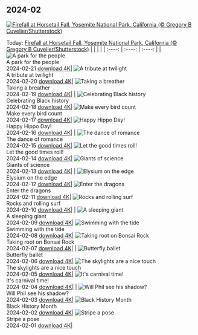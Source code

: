 ## 2024-02
[![Firefall at Horsetail Fall, Yosemite National Park, California (© Gregory B Cuvelier/Shutterstock)](https://cn.bing.com/th?id=OHR.YosemiteFirefall_EN-US8169903146_UHD.jpg&w=1000)](https://cn.bing.com/th?id=OHR.YosemiteFirefall_EN-US8169903146_UHD.jpg&pid=hp&w=3840&h=2160&rs=1&c=4)

Today: [Firefall at Horsetail Fall, Yosemite National Park, California (© Gregory B Cuvelier/Shutterstock)](https://cn.bing.com/th?id=OHR.YosemiteFirefall_EN-US8169903146_UHD.jpg&pid=hp&w=3840&h=2160&rs=1&c=4)
  |      |      |      |
| :----: | :----: | :----: |
| ![A park for the people](https://cn.bing.com/th?id=OHR.PeakDistrictNP_EN-US8094447567_UHD.jpg&pid=hp&w=384&h=216&rs=1&c=4) <br/> A park for the people <br/> 2024-02-21  [download 4K](https://cn.bing.com/th?id=OHR.PeakDistrictNP_EN-US8094447567_UHD.jpg&pid=hp&w=3840&h=2160&rs=1&c=4)| ![A tribute at twilight](https://cn.bing.com/th?id=OHR.LincolnSunset_EN-US8001542624_UHD.jpg&pid=hp&w=384&h=216&rs=1&c=4) <br/> A tribute at twilight <br/> 2024-02-20  [download 4K](https://cn.bing.com/th?id=OHR.LincolnSunset_EN-US8001542624_UHD.jpg&pid=hp&w=3840&h=2160&rs=1&c=4)| ![Taking a breather](https://cn.bing.com/th?id=OHR.DominicaWhales_EN-US7918259144_UHD.jpg&pid=hp&w=384&h=216&rs=1&c=4) <br/> Taking a breather <br/> 2024-02-19  [download 4K](https://cn.bing.com/th?id=OHR.DominicaWhales_EN-US7918259144_UHD.jpg&pid=hp&w=3840&h=2160&rs=1&c=4)|
| ![Celebrating Black history](https://cn.bing.com/th?id=OHR.AileyUptown_EN-US7790191198_UHD.jpg&pid=hp&w=384&h=216&rs=1&c=4) <br/> Celebrating Black history <br/> 2024-02-18  [download 4K](https://cn.bing.com/th?id=OHR.AileyUptown_EN-US7790191198_UHD.jpg&pid=hp&w=3840&h=2160&rs=1&c=4)| ![Make every bird count](https://cn.bing.com/th?id=OHR.BackyardBird_EN-US8255123787_UHD.jpg&pid=hp&w=384&h=216&rs=1&c=4) <br/> Make every bird count <br/> 2024-02-17  [download 4K](https://cn.bing.com/th?id=OHR.BackyardBird_EN-US8255123787_UHD.jpg&pid=hp&w=3840&h=2160&rs=1&c=4)| ![Happy Hippo Day!](https://cn.bing.com/th?id=OHR.HippopotamusDay_EN-US7629909300_UHD.jpg&pid=hp&w=384&h=216&rs=1&c=4) <br/> Happy Hippo Day! <br/> 2024-02-16  [download 4K](https://cn.bing.com/th?id=OHR.HippopotamusDay_EN-US7629909300_UHD.jpg&pid=hp&w=3840&h=2160&rs=1&c=4)|
| ![The dance of romance](https://cn.bing.com/th?id=OHR.BowingCrane_EN-US7534977512_UHD.jpg&pid=hp&w=384&h=216&rs=1&c=4) <br/> The dance of romance <br/> 2024-02-15  [download 4K](https://cn.bing.com/th?id=OHR.BowingCrane_EN-US7534977512_UHD.jpg&pid=hp&w=3840&h=2160&rs=1&c=4)| ![Let the good times roll!](https://cn.bing.com/th?id=OHR.MarignyBeads_EN-US7464992774_UHD.jpg&pid=hp&w=384&h=216&rs=1&c=4) <br/> Let the good times roll! <br/> 2024-02-14  [download 4K](https://cn.bing.com/th?id=OHR.MarignyBeads_EN-US7464992774_UHD.jpg&pid=hp&w=3840&h=2160&rs=1&c=4)| ![Giants of science](https://cn.bing.com/th?id=OHR.GiantTortoise_EN-US7034846255_UHD.jpg&pid=hp&w=384&h=216&rs=1&c=4) <br/> Giants of science <br/> 2024-02-13  [download 4K](https://cn.bing.com/th?id=OHR.GiantTortoise_EN-US7034846255_UHD.jpg&pid=hp&w=3840&h=2160&rs=1&c=4)|
| ![Elysium on the edge](https://cn.bing.com/th?id=OHR.FolegandrosGreece_EN-US6921652492_UHD.jpg&pid=hp&w=384&h=216&rs=1&c=4) <br/> Elysium on the edge <br/> 2024-02-12  [download 4K](https://cn.bing.com/th?id=OHR.FolegandrosGreece_EN-US6921652492_UHD.jpg&pid=hp&w=3840&h=2160&rs=1&c=4)| ![Enter the dragons](https://cn.bing.com/th?id=OHR.ChinaDragon_EN-US6781838142_UHD.jpg&pid=hp&w=384&h=216&rs=1&c=4) <br/> Enter the dragons <br/> 2024-02-11  [download 4K](https://cn.bing.com/th?id=OHR.ChinaDragon_EN-US6781838142_UHD.jpg&pid=hp&w=3840&h=2160&rs=1&c=4)| ![Rocks and rolling surf](https://cn.bing.com/th?id=OHR.PegadungRocks_EN-US6654823877_UHD.jpg&pid=hp&w=384&h=216&rs=1&c=4) <br/> Rocks and rolling surf <br/> 2024-02-10  [download 4K](https://cn.bing.com/th?id=OHR.PegadungRocks_EN-US6654823877_UHD.jpg&pid=hp&w=3840&h=2160&rs=1&c=4)|
| ![A sleeping giant](https://cn.bing.com/th?id=OHR.MtHoodOregon_EN-US8773825867_UHD.jpg&pid=hp&w=384&h=216&rs=1&c=4) <br/> A sleeping giant <br/> 2024-02-09  [download 4K](https://cn.bing.com/th?id=OHR.MtHoodOregon_EN-US8773825867_UHD.jpg&pid=hp&w=3840&h=2160&rs=1&c=4)| ![Swimming with the tide](https://cn.bing.com/th?id=OHR.StJamesPool_EN-US8700038796_UHD.jpg&pid=hp&w=384&h=216&rs=1&c=4) <br/> Swimming with the tide <br/> 2024-02-08  [download 4K](https://cn.bing.com/th?id=OHR.StJamesPool_EN-US8700038796_UHD.jpg&pid=hp&w=3840&h=2160&rs=1&c=4)| ![Taking root on Bonsai Rock](https://cn.bing.com/th?id=OHR.LakeTahoeRock_EN-US8513392756_UHD.jpg&pid=hp&w=384&h=216&rs=1&c=4) <br/> Taking root on Bonsai Rock <br/> 2024-02-07  [download 4K](https://cn.bing.com/th?id=OHR.LakeTahoeRock_EN-US8513392756_UHD.jpg&pid=hp&w=3840&h=2160&rs=1&c=4)|
| ![Butterfly ballet](https://cn.bing.com/th?id=OHR.WesternMonarchs_EN-US8386035297_UHD.jpg&pid=hp&w=384&h=216&rs=1&c=4) <br/> Butterfly ballet <br/> 2024-02-06  [download 4K](https://cn.bing.com/th?id=OHR.WesternMonarchs_EN-US8386035297_UHD.jpg&pid=hp&w=3840&h=2160&rs=1&c=4)| ![The skylights are a nice touch](https://cn.bing.com/th?id=OHR.DevetashkaCave_EN-US7989247628_UHD.jpg&pid=hp&w=384&h=216&rs=1&c=4) <br/> The skylights are a nice touch <br/> 2024-02-05  [download 4K](https://cn.bing.com/th?id=OHR.DevetashkaCave_EN-US7989247628_UHD.jpg&pid=hp&w=3840&h=2160&rs=1&c=4)| ![It's carnival time!](https://cn.bing.com/th?id=OHR.VeniceCarnival_EN-US7857642609_UHD.jpg&pid=hp&w=384&h=216&rs=1&c=4) <br/> It's carnival time! <br/> 2024-02-04  [download 4K](https://cn.bing.com/th?id=OHR.VeniceCarnival_EN-US7857642609_UHD.jpg&pid=hp&w=3840&h=2160&rs=1&c=4)|
| ![Will Phil see his shadow?](https://cn.bing.com/th?id=OHR.AlpineMarmot_EN-US6895103237_UHD.jpg&pid=hp&w=384&h=216&rs=1&c=4) <br/> Will Phil see his shadow? <br/> 2024-02-03  [download 4K](https://cn.bing.com/th?id=OHR.AlpineMarmot_EN-US6895103237_UHD.jpg&pid=hp&w=3840&h=2160&rs=1&c=4)| ![Black History Month](https://cn.bing.com/th?id=OHR.DizzyGillespie_EN-US7637800342_UHD.jpg&pid=hp&w=384&h=216&rs=1&c=4) <br/> Black History Month <br/> 2024-02-02  [download 4K](https://cn.bing.com/th?id=OHR.DizzyGillespie_EN-US7637800342_UHD.jpg&pid=hp&w=3840&h=2160&rs=1&c=4)| ![Stripe a pose](https://cn.bing.com/th?id=OHR.ZebraMother_EN-US7544209908_UHD.jpg&pid=hp&w=384&h=216&rs=1&c=4) <br/> Stripe a pose <br/> 2024-02-01  [download 4K](https://cn.bing.com/th?id=OHR.ZebraMother_EN-US7544209908_UHD.jpg&pid=hp&w=3840&h=2160&rs=1&c=4)|
